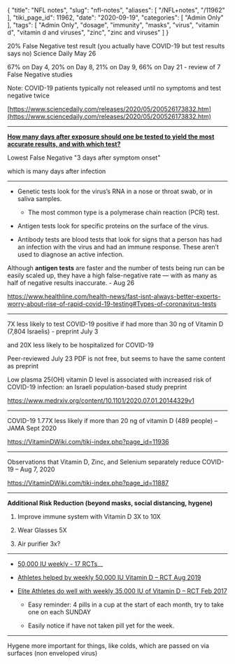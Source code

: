 {
    "title": "NFL notes",
    "slug": "nfl-notes",
    "aliases": [
        "/NFL+notes",
        "/11962"
    ],
    "tiki_page_id": 11962,
    "date": "2020-09-19",
    "categories": [
        "Admin Only"
    ],
    "tags": [
        "Admin Only",
        "dosage",
        "immunity",
        "masks",
        "virus",
        "vitamin d",
        "vitamin d and viruses",
        "zinc",
        "zinc and viruses"
    ]
}


20% False Negative test result (you actually have COVID-19 but test results says no) Science Daily May 26

67% on Day 4,    20% on Day 8,   21% on Day 9,    66% on Day 21 - review of 7 False Negative studies

Note: COVID-19 patients typically not released until no symptoms and test negative twice

[https://www.sciencedaily.com/releases/2020/05/200526173832.htm](https://www.sciencedaily.com/releases/2020/05/200526173832.htm)

---

 **[How many days after exposure should one be tested to yield the most accurate results, and with which test?](https://learnaboutcovid19.org/questions/how-many-days-after-exposure-should-one-be-tested-to-yield-the-most-accurate-results-and-with-which-test/)** 

Lowest False Negative "3 days after symptom onset"

which is many days after infection

---

* Genetic tests look for the virus’s RNA in a nose or throat swab, or in saliva samples. 

   * The most common type is a polymerase chain reaction (PCR) test.

* Antigen tests look for specific proteins on the surface of the virus.

* Antibody tests are blood tests that look for signs that a person has had an infection with the virus and had an immune response. These aren’t used to diagnose an active infection.

Although  **antigen tests**  are faster and the number of tests being run can be easily scaled up, they have a high false-negative rate — with as many as half of negative results inaccurate. - Aug 26

https://www.healthline.com/health-news/fast-isnt-always-better-experts-worry-about-rise-of-rapid-covid-19-testing#Types-of-coronavirus-tests

---

7X less likely to test COVID-19 positive if had more than 30 ng of Vitamin D (7,804 Israelis) - preprint July 3

and 20X less likely to be hospitalized for COVID-19

Peer-reviewed July 23 PDF is not free, but seems to have the same content as preprint

Low plasma 25(OH) vitamin D level is associated with increased risk of COVID-19 infection: an Israeli population-based study preprint

https://www.medrxiv.org/content/10.1101/2020.07.01.20144329v1

---

COVID-19 1.77X less likely if more than 20 ng of vitamin D (489 people) – JAMA Sept 2020

https://VitaminDWiki.com/tiki-index.php?page_id=11936

---

Observations that Vitamin D, Zinc, and Selenium separately reduce COVID-19 – Aug 7, 2020

https://VitaminDWiki.com/tiki-index.php?page_id=11887

---

 **Additional Risk Reduction (beyond masks, social distancing, hygene)** 

1. Improve immune system with Vitamin D 3X to 10X

1. Wear Glasses 5X

1. Air purifier 3x?

---

* [50,000 IU weekly - 17 RCTs](https://VitaminDWiki.com/One%20pill%20every%20two%20weeks%20gives%20you%20all%20the%20vitamin%20D%20most%20adults%20need#additional_Health_Problems_fought_when_taking_50_000_IU_Vitamin_D_weekly)__

* [Athletes helped by weekly 50,000 IU Vitamin D – RCT Aug 2019](/posts/athletes-helped-by-weekly-50000-iu-vitamin-d-rct)

* [Elite Athletes do well with weekly 35,000 IU of Vitamin D – RCT Feb 2017](/posts/elite-athletes-do-well-with-weekly-35000-iu-of-vitamin-d-rct)

   * Easy reminder: 4 pills in a cup at the start of each month, try to take one on each SUNDAY

   * Easily notice if have not taken pill yet for the week.

---

Hygene more important for things, like colds, which are passed on via surfaces (non enveloped virus)